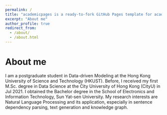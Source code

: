 ```yaml
---
permalink: /
title: "academicpages is a ready-to-fork GitHub Pages template for academic personal websites"
excerpt: "About me"
author_profile: true
redirect_from: 
  - /about/
  - /about.html
---
```

# About me

I am a postgraduate student in Data-driven Modeling at the Hong Kong University of Science and Technology (HKUST). Before, I received my first M.Sc. degree in Data Science at the City University of Hong Kong (CityU) in Jul 2021. I obtained the Bachelor degree in the School of Electronics and Information Technology, Sun Yat-sen University. My research interests are Natural Language Processing and its application, especially in sentence dependency parsing, text generation and knowledge graph.
